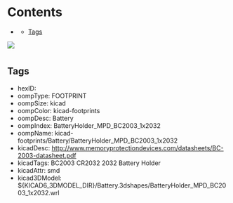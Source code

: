 



Contents
========

* [](#)
	* [Tags](#tags)
  
![][im]
# 

## Tags

- hexID: 
- oompType: FOOTPRINT
- oompSize: kicad
- oompColor: kicad-footprints
- oompDesc: Battery
- oompIndex: BatteryHolder_MPD_BC2003_1x2032
- oompName: kicad-footprints/Battery/BatteryHolder_MPD_BC2003_1x2032
- kicadDesc: http://www.memoryprotectiondevices.com/datasheets/BC-2003-datasheet.pdf
- kicadTags: BC2003 CR2032 2032 Battery Holder
- kicadAttr: smd
- kicad3DModel: ${KICAD6_3DMODEL_DIR}/Battery.3dshapes/BatteryHolder_MPD_BC2003_1x2032.wrl



[im]: image.png
